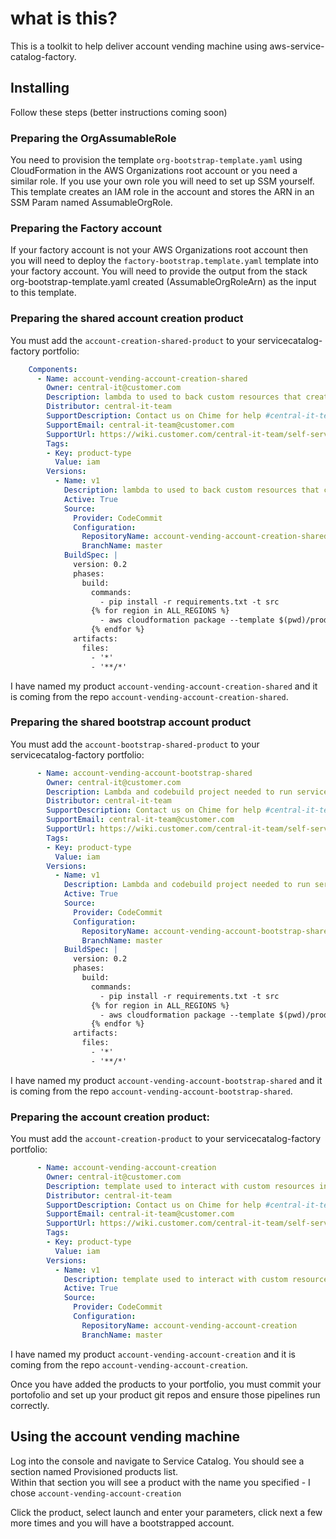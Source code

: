 # what is this?
This is a toolkit to help deliver account vending machine using aws-service-catalog-factory.

## Installing

Follow these steps (better instructions coming soon)

### Preparing the OrgAssumableRole
You need to provision the template ```org-bootstrap-template.yaml``` using CloudFormation in the 
AWS Organizations root account or you need a similar role.  If you use your own role you will 
need to set up SSM yourself.  This template creates an IAM role in the account and stores the 
ARN in an SSM Param named AssumableOrgRole.

### Preparing the Factory account
If your factory account is not your AWS Organizations root account then you will need to deploy 
the ```factory-bootstrap.template.yaml``` template into your factory account.  You will need to 
provide the output from the stack org-bootstrap-template.yaml created (AssumableOrgRoleArn) as 
the input to this template.

### Preparing the shared account creation product
You must add the ```account-creation-shared-product``` to your servicecatalog-factory portfolio:
```yaml
    Components:
      - Name: account-vending-account-creation-shared
        Owner: central-it@customer.com
        Description: lambda to used to back custom resources that create an AWS account and move it to an ou
        Distributor: central-it-team
        SupportDescription: Contact us on Chime for help #central-it-team
        SupportEmail: central-it-team@customer.com
        SupportUrl: https://wiki.customer.com/central-it-team/self-service/account-iam
        Tags:
        - Key: product-type
          Value: iam
        Versions:
          - Name: v1
            Description: lambda to used to back custom resources that create an AWS account and move it to an ou
            Active: True
            Source:
              Provider: CodeCommit
              Configuration:
                RepositoryName: account-vending-account-creation-shared
                BranchName: master
            BuildSpec: |
              version: 0.2
              phases:
                build:
                  commands:
                    - pip install -r requirements.txt -t src
                  {% for region in ALL_REGIONS %}
                    - aws cloudformation package --template $(pwd)/product.template.yaml --s3-bucket sc-factory-artifacts-${ACCOUNT_ID}-{{ region }} --s3-prefix ${STACK_NAME} --output-template-file product.template-{{ region }}.yaml
                  {% endfor %}
              artifacts:
                files:
                  - '*'
                  - '**/*'
``` 

I have named my product ```account-vending-account-creation-shared``` and it is coming from the repo 
```account-vending-account-creation-shared```.

### Preparing the shared bootstrap account product
You must add the ```account-bootstrap-shared-product``` to your servicecatalog-factory portfolio:

```yaml
      - Name: account-vending-account-bootstrap-shared
        Owner: central-it@customer.com
        Description: Lambda and codebuild project needed to run servicecatalog-puppet bootstrap-spoke-as
        Distributor: central-it-team
        SupportDescription: Contact us on Chime for help #central-it-team
        SupportEmail: central-it-team@customer.com
        SupportUrl: https://wiki.customer.com/central-it-team/self-service/account-iam
        Tags:
        - Key: product-type
          Value: iam
        Versions:
          - Name: v1
            Description: Lambda and codebuild project needed to run servicecatalog-puppet bootstrap-spoke-as
            Active: True
            Source:
              Provider: CodeCommit
              Configuration:
                RepositoryName: account-vending-account-bootstrap-shared
                BranchName: master
            BuildSpec: |
              version: 0.2
              phases:
                build:
                  commands:
                    - pip install -r requirements.txt -t src
                  {% for region in ALL_REGIONS %}
                    - aws cloudformation package --template $(pwd)/product.template.yaml --s3-bucket sc-factory-artifacts-${ACCOUNT_ID}-{{ region }} --s3-prefix ${STACK_NAME} --output-template-file product.template-{{ region }}.yaml
                  {% endfor %}
              artifacts:
                files:
                  - '*'
                  - '**/*'
```

I have named my product ```account-vending-account-bootstrap-shared``` and it is coming from the repo 
```account-vending-account-bootstrap-shared```.

### Preparing the account creation product:
You must add the ```account-creation-product``` to your servicecatalog-factory portfolio:

```yaml
      - Name: account-vending-account-creation
        Owner: central-it@customer.com
        Description: template used to interact with custom resources in the shared projects
        Distributor: central-it-team
        SupportDescription: Contact us on Chime for help #central-it-team
        SupportEmail: central-it-team@customer.com
        SupportUrl: https://wiki.customer.com/central-it-team/self-service/account-iam
        Tags:
        - Key: product-type
          Value: iam
        Versions:
          - Name: v1
            Description: template used to interact with custom resources in the shared projects.
            Active: True
            Source:
              Provider: CodeCommit
              Configuration:
                RepositoryName: account-vending-account-creation
                BranchName: master
```

I have named my product ```account-vending-account-creation``` and it is coming from the repo 
```account-vending-account-creation```.

Once you have added the products to your portfolio, you must commit your portofolio and set up your product 
git repos and ensure those pipelines run correctly.

## Using the account vending machine
Log into the console and navigate to Service Catalog.  You should see a section named Provisioned products list.  
Within that section you will see a product with the name you specified - I chose ```account-vending-account-creation```

Click the product, select launch and enter your parameters, click next a few more times and you will have a bootstrapped 
account.
